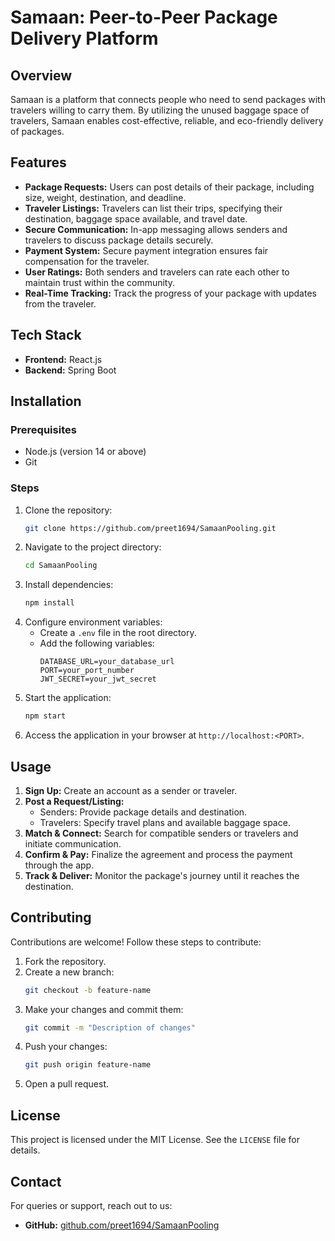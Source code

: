 # Samaan: Peer-to-Peer Package Delivery Platform

## Overview
Samaan is a platform that connects people who need to send packages with travelers willing to carry them. By utilizing the unused baggage space of travelers, Samaan enables cost-effective, reliable, and eco-friendly delivery of packages.

## Features
- **Package Requests:** Users can post details of their package, including size, weight, destination, and deadline.
- **Traveler Listings:** Travelers can list their trips, specifying their destination, baggage space available, and travel date.
- **Secure Communication:** In-app messaging allows senders and travelers to discuss package details securely.
- **Payment System:** Secure payment integration ensures fair compensation for the traveler.
- **User Ratings:** Both senders and travelers can rate each other to maintain trust within the community.
- **Real-Time Tracking:** Track the progress of your package with updates from the traveler.

## Tech Stack
- **Frontend:** React.js
- **Backend:** Spring Boot

## Installation

### Prerequisites
- Node.js (version 14 or above)
- Git

### Steps
1. Clone the repository:
   ```bash
   git clone https://github.com/preet1694/SamaanPooling.git
   ```
2. Navigate to the project directory:
   ```bash
   cd SamaanPooling
   ```
3. Install dependencies:
   ```bash
   npm install
   ```
4. Configure environment variables:
   - Create a `.env` file in the root directory.
   - Add the following variables:
     ```env
     DATABASE_URL=your_database_url
     PORT=your_port_number
     JWT_SECRET=your_jwt_secret
     ```
5. Start the application:
   ```bash
   npm start
   ```
6. Access the application in your browser at `http://localhost:<PORT>`.

## Usage
1. **Sign Up:** Create an account as a sender or traveler.
2. **Post a Request/Listing:**
   - Senders: Provide package details and destination.
   - Travelers: Specify travel plans and available baggage space.
3. **Match & Connect:** Search for compatible senders or travelers and initiate communication.
4. **Confirm & Pay:** Finalize the agreement and process the payment through the app.
5. **Track & Deliver:** Monitor the package's journey until it reaches the destination.

## Contributing
Contributions are welcome! Follow these steps to contribute:
1. Fork the repository.
2. Create a new branch:
   ```bash
   git checkout -b feature-name
   ```
3. Make your changes and commit them:
   ```bash
   git commit -m "Description of changes"
   ```
4. Push your changes:
   ```bash
   git push origin feature-name
   ```
5. Open a pull request.

## License
This project is licensed under the MIT License. See the `LICENSE` file for details.

## Contact
For queries or support, reach out to us:
- **GitHub:** [github.com/preet1694/SamaanPooling](https://github.com/preet1694/SamaanPooling/)

